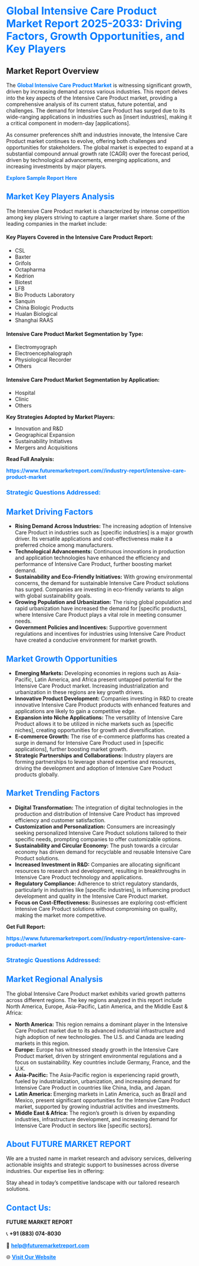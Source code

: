 <h1 style="color: #007BFF;">Global Intensive Care Product Market Report 2025-2033: Driving Factors, Growth Opportunities, and Key Players</h1>

<section id="overview">
<h2>Market Report Overview</h2>
<p>The <a href="https://www.futuremarketreport.com//industry-report/intensive-care-product-market" style="color: #007BFF; text-decoration: none;"><strong>Global Intensive Care Product Market</strong></a> is witnessing significant growth, driven by increasing demand across various industries. This report delves into the key aspects of the Intensive Care Product market, providing a comprehensive analysis of its current status, future potential, and challenges. The demand for Intensive Care Product has surged due to its wide-ranging applications in industries such as [insert industries], making it a critical component in modern-day [applications].</p>
<p>As consumer preferences shift and industries innovate, the Intensive Care Product market continues to evolve, offering both challenges and opportunities for stakeholders. The global market is expected to expand at a substantial compound annual growth rate (CAGR) over the forecast period, driven by technological advancements, emerging applications, and increasing investments by major players.</p>
</section>

<section id="overview">
<p><a href="https://www.futuremarketreport.com//request-sample/reportId=52704" style="color: #007BFF; text-decoration: none;"><strong>Explore Sample Report Here</strong></a></p>
</section>

<section id="key-players">
<h2 style="color: #007BFF;">Market Key Players Analysis</h2>
<p>The Intensive Care Product market is characterized by intense competition among key players striving to capture a larger market share. Some of the leading companies in the market include:</p>
<h4>Key Players Covered in the Intensive Care Product Report:</h4>
<ul><li>CSL</li><li>Baxter</li><li>Grifols</li><li>Octapharma</li><li>Kedrion</li><li>Biotest</li><li>LFB</li><li>Bio Products Laboratory</li><li>Sanquin</li><li>China Biologic Products</li><li>Hualan Biological</li><li>Shanghai RAAS</li></ul>
<h4>Intensive Care Product Market Segmentation by Type:</h4>
<ul><li>Electromyograph</li><li>Electroencephalograph</li><li>Physiological Recorder</li><li>Others</li></ul>

<h4>Intensive Care Product Market Segmentation by Application:</h4>
<ul><li>Hospital</li><li>Clinic</li><li>Others</li></ul>
<p><strong>Key Strategies Adopted by Market Players:</strong></p>
<ul>
<li>Innovation and R&D</li>
<li>Geographical Expansion</li>
<li>Sustainability Initiatives</li>
<li>Mergers and Acquisitions</li>
</ul>
</section>

<section>
<p><strong>Read Full Analysis: </strong></p><a href="https://www.futuremarketreport.com//industry-report/intensive-care-product-market" style="color: #007BFF; text-decoration: none;"><strong>https://www.futuremarketreport.com//industry-report/intensive-care-product-market</strong></a>
<h3 style="color: #007BFF;">Strategic Questions Addressed:</h3>
</section>

<section id="driving-factors">
<h2 style="color: #007BFF;">Market Driving Factors</h2>
<ul>
<li><strong>Rising Demand Across Industries:</strong> The increasing adoption of Intensive Care Product in industries such as [specific industries] is a major growth driver. Its versatile applications and cost-effectiveness make it a preferred choice among manufacturers.</li>
<li><strong>Technological Advancements:</strong> Continuous innovations in production and application technologies have enhanced the efficiency and performance of Intensive Care Product, further boosting market demand.</li>
<li><strong>Sustainability and Eco-Friendly Initiatives:</strong> With growing environmental concerns, the demand for sustainable Intensive Care Product solutions has surged. Companies are investing in eco-friendly variants to align with global sustainability goals.</li>
<li><strong>Growing Population and Urbanization:</strong> The rising global population and rapid urbanization have increased the demand for [specific products], where Intensive Care Product plays a vital role in meeting consumer needs.</li>
<li><strong>Government Policies and Incentives:</strong> Supportive government regulations and incentives for industries using Intensive Care Product have created a conducive environment for market growth.</li>
</ul>
</section>

<section id="growth-opportunities">
<h2 style="color: #007BFF;">Market Growth Opportunities</h2>
<ul>
<li><strong>Emerging Markets:</strong> Developing economies in regions such as Asia-Pacific, Latin America, and Africa present untapped potential for the Intensive Care Product market. Increasing industrialization and urbanization in these regions are key growth drivers.</li>
<li><strong>Innovative Product Development:</strong> Companies investing in R&D to create innovative Intensive Care Product products with enhanced features and applications are likely to gain a competitive edge.</li>
<li><strong>Expansion into Niche Applications:</strong> The versatility of Intensive Care Product allows it to be utilized in niche markets such as [specific niches], creating opportunities for growth and diversification.</li>
<li><strong>E-commerce Growth:</strong> The rise of e-commerce platforms has created a surge in demand for Intensive Care Product used in [specific applications], further boosting market growth.</li>
<li><strong>Strategic Partnerships and Collaborations:</strong> Industry players are forming partnerships to leverage shared expertise and resources, driving the development and adoption of Intensive Care Product products globally.</li>
</ul>
</section>

<section id="trending-factors">
<h2 style="color: #007BFF;">Market Trending Factors</h2>
<ul>
<li><strong>Digital Transformation:</strong> The integration of digital technologies in the production and distribution of Intensive Care Product has improved efficiency and customer satisfaction.</li>
<li><strong>Customization and Personalization:</strong> Consumers are increasingly seeking personalized Intensive Care Product solutions tailored to their specific needs, prompting companies to offer customizable options.</li>
<li><strong>Sustainability and Circular Economy:</strong> The push towards a circular economy has driven demand for recyclable and reusable Intensive Care Product solutions.</li>
<li><strong>Increased Investment in R&D:</strong> Companies are allocating significant resources to research and development, resulting in breakthroughs in Intensive Care Product technology and applications.</li>
<li><strong>Regulatory Compliance:</strong> Adherence to strict regulatory standards, particularly in industries like [specific industries], is influencing product development and quality in the Intensive Care Product market.</li>
<li><strong>Focus on Cost-Effectiveness:</strong> Businesses are exploring cost-efficient Intensive Care Product solutions without compromising on quality, making the market more competitive.</li>
</ul>
</section>

<section>
<p><strong>Get Full Report: </strong></p><a href="https://www.futuremarketreport.com//industry-report/intensive-care-product-market" style="color: #007BFF; text-decoration: none;"><strong>https://www.futuremarketreport.com//industry-report/intensive-care-product-market</strong></a>
<h3 style="color: #007BFF;">Strategic Questions Addressed:</h3>
</section>


<section id="regional-analysis">
<h2 style="color: #007BFF;">Market Regional Analysis</h2>
<p>The global Intensive Care Product market exhibits varied growth patterns across different regions. The key regions analyzed in this report include North America, Europe, Asia-Pacific, Latin America, and the Middle East & Africa:</p>
<ul>
<li><strong>North America:</strong> This region remains a dominant player in the Intensive Care Product market due to its advanced industrial infrastructure and high adoption of new technologies. The U.S. and Canada are leading markets in this region.</li>
<li><strong>Europe:</strong> Europe has witnessed steady growth in the Intensive Care Product market, driven by stringent environmental regulations and a focus on sustainability. Key countries include Germany, France, and the U.K.</li>
<li><strong>Asia-Pacific:</strong> The Asia-Pacific region is experiencing rapid growth, fueled by industrialization, urbanization, and increasing demand for Intensive Care Product in countries like China, India, and Japan.</li>
<li><strong>Latin America:</strong> Emerging markets in Latin America, such as Brazil and Mexico, present significant opportunities for the Intensive Care Product market, supported by growing industrial activities and investments.</li>
<li><strong>Middle East & Africa:</strong> The region’s growth is driven by expanding industries, infrastructure development, and increasing demand for Intensive Care Product in sectors like [specific sectors].</li>
</ul>
</section>

<footer>
<h2 style="color: #007BFF;">About FUTURE MARKET REPORT</h2>
<p>We are a trusted name in market research and advisory services, delivering actionable insights and strategic support to businesses across diverse industries. Our expertise lies in offering:</p>

<p>Stay ahead in today’s competitive landscape with our tailored research solutions.</p>

<h2 style="color: #007BFF;">Contact Us:</h2>
<p><strong>FUTURE MARKET REPORT</strong></p>
<p>📞 <strong>+91 (883) 074-8030</strong></p>
<p>📧 <strong><a href="mailto:help@futuremarketreport.com" style="color: #007BFF;">help@futuremarketreport.com</a></strong></p>
<p>🌐 <strong><a href="https://www.futuremarketreport.com/" style="color: #007BFF;">Visit Our Website</a></strong></p>
</footer>